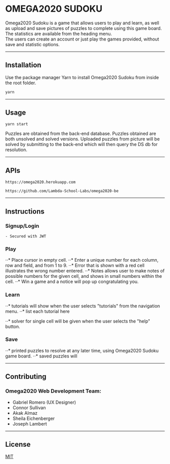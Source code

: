 # OMEGA2020 SUDOKU

Omega2020 Sudoku is a game that allows users to play and learn, as well as upload and save pictures of puzzles to complete using this game board.\
The statistics are available from the heading menu.\
The users can create an account or just play the games provided, without save and statistic options.

---

## Installation

Use the package manager Yarn to install Omega2020 Sudoku from inside the root folder.

```bash
yarn
```

---

## Usage

```react
yarn start
```
Puzzles are obtained from the back-end database. 
Puzzles obtained are both unsolved and solved versions.
Uploaded puzzles from picture will be solved by submitting to the back-end which will then query the DS db for resolution.

---

## APIs

```
https://omega2020.herokuapp.com
``` 

```
https://github.com/Lambda-School-Labs/omega2020-be
```
---

## Instructions

### Signup/Login 
    - Secured with JWT

### Play
   ⋅⋅* Place cursor in empty cell.
   ⋅⋅* Enter a unique number for each column, row and field, and from 1 to 9.
   ⋅⋅* Error that is shown with a red cell illustrates the wrong number entered.
   ⋅⋅* Notes allows user to make notes of possible numbers for the given cell, and shows in small numbers within the cell.
   ⋅⋅* Win a game and a notice will pop up congratulating you.

### Learn
   ⋅⋅* tutorials will show when the user selects "tutorials" from the navigation menu.
       ⋅⋅* list each tutorial here

   ⋅⋅* solver for single cell will be given when the user selects the "help" button.

### Save
   ⋅⋅* printed puzzles to resolve at any later time, using Omega2020 Sudoku game board.
   ⋅⋅* saved puzzles will 

---

## Contributing

### Omega2020 Web Development Team:

- Gabriel Romero (UX Designer)
- Connor Sullivan
- Akak Almaz
- Sheila Eichenberger
- Joseph Lambert

---

## License
[MIT](https://choosealicense.com/licenses/mit/)